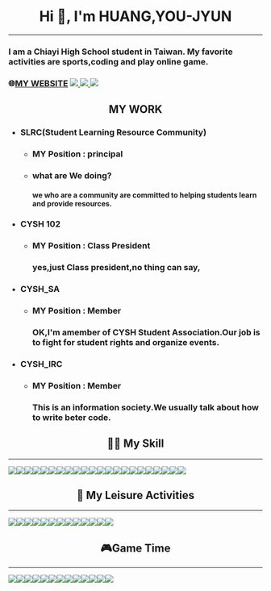 <h1 align="center">Hi 👋, I'm HUANG,YOU-JYUN </h1>

------

### I am a Chiayi High School student in Taiwan.  My favorite activities are sports,coding and play online game.
### 🌐[MY WEBSITE](https://sites.google.com/view/hyjdevelop-charlie960906/%E9%A6%96%E9%A0%81) [<img src="https://img.shields.io/badge/Gmail-D14836?style=for-the-badge&logo=gmail&logoColor=white" /> ](mailto:charlie960906@gmail.com) [<img src="https://img.shields.io/badge/Instagram-E4405F?style=for-the-badge&logo=instagram&logoColor=white" /> ](https://www.instagram.com/hyjcharlie960906/?hl=zh-tw)[<img src="https://img.shields.io/badge/Discord-5865F2?style=for-the-badge&logo=discord&logoColor=white"/> ](https://discord.gg/eg66QzKkWR) 

<h2 align="center">MY WORK</h2>

- ### SLRC(Student Learning Resource Community)
    - ### MY Position : principal
    - ### what are We doing?
        #### we who are a community are committed to helping students learn and provide resources.
- ### CYSH 102 
    - ### MY Position : Class President
      ###  yes,just Class president,no thing can say,
- ### CYSH_SA
    - ### MY Position : Member
       ### OK,I'm amember of CYSH Student Association.Our job is to fight for student rights and organize events.
- ### CYSH_IRC
    - ### MY Position : Member
        ### This is an information society.We usually talk about how to write beter code.
<h2 align="center">👩‍💻 My Skill </h2>

---
<img src="https://img.shields.io/badge/Arduino_IDE-00979D?style=for-the-badge&logo=arduino&logoColor=white" /><img src="https://img.shields.io/badge/Colab-F9AB00?style=for-the-badge&logo=googlecolab&color=525252" /><img src="https://img.shields.io/badge/VSCode-0078D4?style=for-the-badge&logo=visual%20studio%20code&logoColor=white" /><img src="https://img.shields.io/badge/C-00599C?style=for-the-badge&logo=c&logoColor=white" /><img src="https://img.shields.io/badge/C%2B%2B-00599C?style=for-the-badge&logo=c%2B%2B&logoColor=white" /><img src="https://img.shields.io/badge/Python-FFD43B?style=for-the-badge&logo=python&logoColor=blue" /><img src="https://img.shields.io/badge/
HTML5-E34F26?style=for-the-badge&logo=html5&logoColor=white" /><img src="https://img.shields.io/badge/JavaScript-323330?style=for-the-badge&logo=javascript&logoColor=F7DF1E" /><img src="https://img.shields.io/badge/ChatGPT-74aa9c?style=for-the-badge&logo=openai&logoColor=white" /><img src="https://img.shields.io/badge/Google%20Bard-886FBF?style=for-the-badge&logo=googlebard&logoColor=fff" /><img src="https://img.shields.io/badge/Google%20Analytics-E37400?style=for-the-badge&logo=google%20analytics&logoColor=white" /><img src="https://img.shields.io/badge/GIT-E44C30?style=for-the-badge&logo=git&logoColor=white" /><img src="https://img.shields.io/badge/windows%20terminal-4D4D4D?style=for-the-badge&logo=windows%20terminal&logoColor=white" /><img src="https://img.shields.io/badge/Google%20Sheets-34A853?style=for-the-badge&logo=google-sheets&logoColor=white" /><img src="https://img.shields.io/badge/Microsoft_Excel-217346?style=for-the-badge&logo=microsoft-excel&logoColor=white" /><img src="https://img.shields.io/badge/Microsoft_Office-D83B01?style=for-the-badge&logo=microsoft-office&logoColor=white" /><img src="https://img.shields.io/badge/Microsoft_PowerPoint-B7472A?style=for-the-badge&logo=microsoft-powerpoint&logoColor=white" /><img src="https://img.shields.io/badge/Microsoft_Word-2B579A?style=for-the-badge&logo=microsoft-word&logoColor=white" /><img src="https://img.shields.io/badge/Notion-000000?style=for-the-badge&logo=notion&logoColor=white" /><img src="https://img.shields.io/badge/Obsidian-483699?style=for-the-badge&logo=Obsidian&logoColor=whitee" /><img src="https://img.shields.io/badge/Todoist-E44332?style=for-the-badge&logo=todoist&logoColor=white" /><img src="https://img.shields.io/badge/-Unreal%20Engine-313131?style=for-the-badge&logo=unreal-engine&logoColor=white" />


<h2 align="center"> 🏃 My Leisure Activities</h2>

---

<img src="https://img.shields.io/badge/Netflix-E50914?style=for-the-badge&logo=netflix&logoColor=white" /><img src="https://img.shields.io/badge/Twitch-9146FF?style=for-the-badge&logo=twitch&logoColor=white" /><img src="https://img.shields.io/badge/YouTube-FF0000?style=for-the-badge&logo=youtube&logoColor=white" /><img src="https://img.shields.io/badge/Google_Podcasts-4285F4?style=for-the-badge&logo=google-podcasts&logoColor=white" /><img src="https://img.shields.io/badge/Spotify-1ED760?&style=for-the-badge&logo=spotify&logoColor=white" /><img src="https://img.shields.io/badge/YouTube_Music-FF0000?style=for-the-badge&logo=youtube-music&logoColor=white" /><img src="https://img.shields.io/badge/Uber_Eats-5FB709?style=for-the-badge&logo=uber-eats&logoColor=white
" /><img src="https://img.shields.io/badge/McDonald's-FBC817?style=for-the-badge&logo=McDonald's&logoColor=white" /><img src="https://img.shields.io/badge/Burger%20King-D62300?style=for-the-badge&logo=Burger%20King&logoColor=white" /><img src="https://img.shields.io/badge/Windows_11-0078d4?style=for-the-badge&logo=windows-11&logoColor=white" /><img src="https://img.shields.io/badge/Coursera-0056D2?style=for-the-badge&logo=Coursera&logoColor=white" /><img src="https://img.shields.io/badge/Google_chrome-4285F4?style=for-the-badge&logo=Google-chrome&logoColor=white" /><img src="https://img.shields.io/badge/-Wear%20OS-4285F4?style=for-the-badge&logo=wear-os&logoColor=white" />


<h2 align="center"> 🎮Game Time </h2>

----
<img src="https://img.shields.io/badge/ROG Z13-FF0029?style=for-the-badge&logo=Republic%20of%20Gamers&logoColor=white" /><img src="https://img.shields.io/badge/Intel%20Core_i9_13th-0071C5?style=for-the-badge&logo=intel&logoColor=white" /><img src="https://img.shields.io/badge/NVIDIA-RTX4060-76B900?style=for-the-badge&logo=nvidia&logoColor=white" /><img src="https://img.shields.io/badge/Counter_Strike-000000?style=for-the-badge&logo=counter-strike&logoColor=white" /><img src="https://img.shields.io/badge/Epic%20Games-313131?style=for-the-badge&logo=Epic%20Games&logoColor=white" /><img src="https://img.shields.io/badge/Riot_Games-D32936?style=for-the-badge&logo=riot-games&logoColor=white" /><img src="https://img.shields.io/badge/Steam-000000?style=for-the-badge&logo=steam&logoColor=white" /><img src="https://img.shields.io/badge/Republic%20of%20Gamers-FF0029?style=for-the-badge&logo=Republic%20of%20Gamers&logoColor=white" /><img src="https://img.shields.io/badge/Xbox-107C10?style=for-the-badge&logo=xbox&logoColor=white" /><img src="https://img.shields.io/badge/Valorant-fa4454?style=for-the-badge&logo=valorant&logoColor=white" /><img src="https://img.shields.io/badge/PlayStation-003791?style=for-the-badge&logo=playstation&logoColor=white" /><img src="https://img.shields.io/badge/Nintendo_Switch-E60012?style=for-the-badge&logo=nintendo-switch&logoColor=white" /><img src="https://img.shields.io/badge/FIFA-B7312F?style=for-the-badge&logo=fifa&logoColor=white" />




